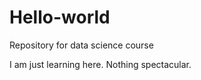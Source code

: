 Hello-world
===========

Repository for data science course

I am just learning here.  Nothing spectacular.
